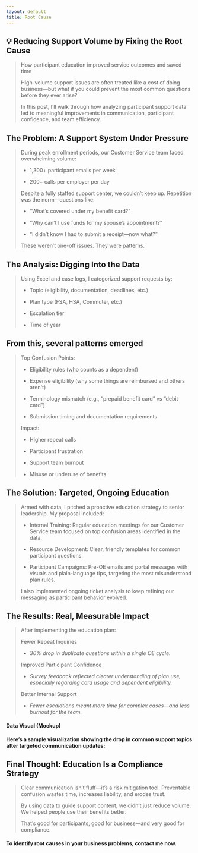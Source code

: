 ```yaml
---
layout: default
title: Root Cause
---
```


## 💡 Reducing Support Volume by Fixing the Root Cause

> How participant education improved service outcomes and saved time
>
> High-volume support issues are often treated like a cost of doing business—but what if you could prevent the most common questions before they ever arise?
>
> In this post, I’ll walk through how analyzing participant support data led to meaningful improvements in communication, participant confidence, and team efficiency.
> 

## The Problem: A Support System Under Pressure

> During peak enrollment periods, our Customer Service team faced overwhelming volume:
> 
> * 1,300+ participant emails per week
> 
> * 200+ calls per employer per day
> 
> Despite a fully staffed support center, we couldn’t keep up. Repetition was the norm—questions like:
>
> * “What’s covered under my benefit card?”
> 
> * “Why can’t I use funds for my spouse’s appointment?”
> 
> * “I didn’t know I had to submit a receipt—now what?”
> 
> These weren’t one-off issues. They were patterns.
> 

## The Analysis: Digging Into the Data

> Using Excel and case logs, I categorized support requests by:
>
> * Topic (eligibility, documentation, deadlines, etc.)
> 
> * Plan type (FSA, HSA, Commuter, etc.)
> 
> * Escalation tier
> 
> * Time of year
>

## From this, several patterns emerged

> Top Confusion Points:
>
> * Eligibility rules (who counts as a dependent)
>
> * Expense eligibility (why some things are reimbursed and others aren't)
>
> * Terminology mismatch (e.g., “prepaid benefit card” vs “debit card”)
>
> * Submission timing and documentation requirements
> 
> Impact:
>
> * Higher repeat calls
> 
> * Participant frustration
> 
> * Support team burnout
> 
> * Misuse or underuse of benefits
>   

## The Solution: Targeted, Ongoing Education

> Armed with data, I pitched a proactive education strategy to senior leadership. My proposal included:
> 
> * Internal Training: Regular education meetings for our Customer Service team focused on top confusion areas identified in the data.
> 
> * Resource Development: Clear, friendly templates for common participant questions.
> 
> * Participant Campaigns: Pre-OE emails and portal messages with visuals and plain-language tips, targeting the most misunderstood plan rules.
> 
> I also implemented ongoing ticket analysis to keep refining our messaging as participant behavior evolved.
> 

## The Results: Real, Measurable Impact

> After implementing the education plan:
>
> Fewer Repeat Inquiries
> 
> * *30% drop in duplicate questions within a single OE cycle.*
> 
> Improved Participant Confidence
>
> * *Survey feedback reflected clearer understanding of plan use, especially regarding card usage and dependent eligibility.*
> 
> Better Internal Support
>
> * *Fewer escalations meant more time for complex cases—and less burnout for the team.*
> 

#### Data Visual (Mockup)
#### Here’s a sample visualization showing the drop in common support topics after targeted communication updates:

## Final Thought: Education Is a Compliance Strategy

> Clear communication isn’t fluff—it’s a risk mitigation tool. Preventable confusion wastes time, increases liability, and erodes trust.
>
> By using data to guide support content, we didn’t just reduce volume. We helped people use their benefits better.
>
> That’s good for participants, good for business—and very good for compliance.
>

#### To identify root causes in your business problems, contact me now.

